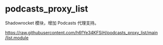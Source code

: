 # podcasts_proxy_list
Shadowrocket 模块，增加 Podcasts 代理支持。

https://raw.githubusercontent.com/h6fYe34KFSiH/podcasts_proxy_list/main/list.module
